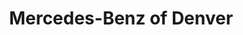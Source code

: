 ---
title: "Mercedes-Benz of Denver"
url: /denver/mercedes-benz-of-denver-south-colorado-boulevard/
shop: car
---